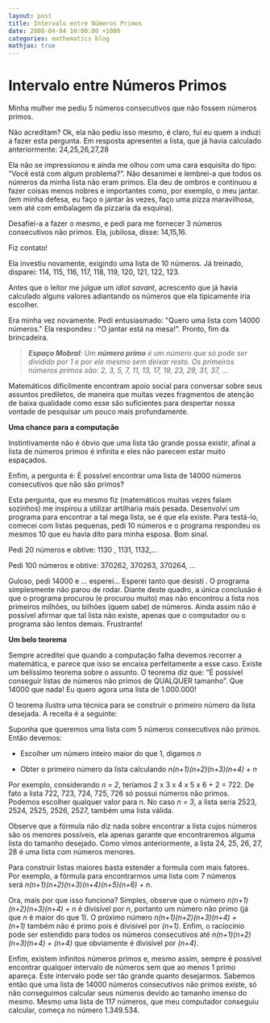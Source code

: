 ```yaml
---
layout: post
title: Intervalo entre Números Primos
date: 2008-04-04 10:00:00 +1000
categories: mathematics blog
mathjax: true
---
```


# Intervalo entre Números Primos

  
Minha mulher me pediu 5 números consecutivos que não fossem números primos.  
  
Não acreditam? Ok, ela não pediu isso mesmo, é claro, fui eu quem a induzi a fazer esta pergunta. Em resposta apresentei a lista, que já havia calculado anteriormente: 24,25,26,27,28  
  
Ela não se impressionou e ainda me olhou com uma cara esquisita do tipo: “Você está com algum problema?”. Não desanimei e lembrei-a que todos os números da minha lista não eram primos. Ela deu de ombros e continuou a fazer coisas menos nobres e importantes como, por exemplo, o meu jantar. (em minha defesa, eu faço o jantar às vezes, faço uma pizza maravilhosa, vem até com embalagem da pizzaria da esquina).  
  
Desafiei-a a fazer o mesmo, e pedi para me fornecer 3 números consecutivos não primos. Ela, jubilosa, disse: 14,15,16.  
  
Fiz contato!  
  
Ela investiu novamente, exigindo uma lista de 10 números. Já treinado, disparei: 114, 115, 116, 117, 118, 119, 120, 121, 122, 123.  
  
Antes que o leitor me julgue um _idiot savant_, acrescento que já havia calculado alguns valores adiantando os números que ela tipicamente iria escolher.  
  
Era minha vez novamente. Pedi entusiasmado: "Quero uma lista com 14000 números." Ela respondeu : "O jantar está na mesa!". Pronto, fim da brincadeira.  
  

>**_Espaço Mobral_**_: Um_ **_número primo_** _é um número que só pode ser dividido por 1 e por ele mesmo sem deixar resto. Os primeiros números primos são: 2, 3, 5, 7, 11, 13, 17, 19, 23, 29, 31, 37, ..._

  
Matemáticos dificilmente encontram apoio social para conversar sobre seus assuntos prediletos, de maneira que muitas vezes fragmentos de atenção de baixa qualidade como esse são suficientes para despertar nossa vontade de pesquisar um pouco mais profundamente.  
  
**Uma chance para a computação**  
  
Instintivamente não é óbvio que uma lista tão grande possa existir, afinal a lista de números primos é infinita e eles não parecem estar muito espaçados.  
  
Enfim, a pergunta é: É possível encontrar uma lista de 14000 números consecutivos que não são primos?  
  
Esta pergunta, que eu mesmo fiz (matemáticos muitas vezes falam sozinhos) me inspirou a utilizar artilharia mais pesada. Desenvolvi um programa para encontrar a tal mega lista, se é que ela existe. Para testá-lo, comecei com listas pequenas, pedi 10 números e o programa respondeu os mesmos 10 que eu havia dito para minha esposa. Bom sinal.  
  
Pedi 20 números e obtive: 1130 , 1131, 1132,...  
  
Pedi 100 números e obtive: 370262, 370263, 370264, ...  
  
Guloso, pedi 14000 e ... esperei... Esperei tanto que desisti . O programa simplesmente não parou de rodar. Diante deste quadro, a única conclusão é que o programa procurou (e procurou muito) mas não encontrou a lista nos primeiros milhões, ou bilhões (quem sabe) de números. Ainda assim não é possível afirmar que tal lista não existe, apenas que o computador ou o programa são lentos demais. Frustrante!  
  
**Um belo teorema**  
  
Sempre acreditei que quando a computação falha devemos recorrer a matemática, e parece que isso se encaixa perfeitamente a esse caso. Existe um belíssimo teorema sobre o assunto. O teorema diz que: “É possível conseguir listas de números não primos de QUALQUER tamanho”. Que 14000 que nada! Eu quero agora uma lista de 1.000.000!  
  
O teorema ilustra uma técnica para se construir o primeiro número da lista desejada. A receita é a seguinte:  
  
Suponha que queremos uma lista com 5 números consecutivos não primos. Então devemos:  
  

- Escolher um número inteiro maior do que 1, digamos _n_

- Obter o primeiro número da lista calculando _n(n+1)(n+2)(n+3)(n+4) + n_

  
Por exemplo, considerando _n = 2_, teríamos 2 x 3 x 4 x 5 x 6 + 2 = 722. De fato a lista 722, 723, 724, 725, 726 só possui números não primos. Podemos escolher qualquer valor para n. No caso _n = 3_, a lista seria 2523, 2524, 2525, 2526, 2527, também uma lista válida.  
  
Observe que a fórmula não diz nada sobre encontrar a lista cujos números são os menores possíveis, ela apenas garante que encontraremos alguma lista do tamanho desejado. Como vimos anteriormente, a lista 24, 25, 26, 27, 28 é uma lista com números menores.  
  
Para construir listas maiores basta estender a formula com mais fatores. Por exemplo, a fórmula para encontrarmos uma lista com 7 números será _n(n+1)(n+2)(n+3)(n+4)(n+5)(n+6) + n_.  
  
Ora, mais por que isso funciona? Simples, observe que o número _n(n+1)(n+2)(n+3)(n+4) + n_ é divisível por _n_, portanto um número não primo (já que _n_ é maior do que 1). O próximo número _n(n+1)(n+2)(n+3)(n+4) + (n+1)_ também não é primo pois é divisível por _(n+1)_. Enfim, o raciocínio pode ser estendido para todos os números consecutivos até _n(n+1)(n+2)(n+3)(n+4) + (n+4)_ que obviamente é divisível por _(n+4)_.  
  
Enfim, existem infinitos números primos e, mesmo assim, sempre é possível encontrar qualquer intervalo de números sem que ao menos 1 primo apareça. Este intervalo pode ser tão grande quanto desejarmos. Sabemos então que uma lista de 14000 números consecutivos não primos existe, só não conseguimos calcular seus números devido ao tamanho imenso do mesmo. Mesmo uma lista de 117 números, que meu computador conseguiu calcular, começa no número 1.349.534.